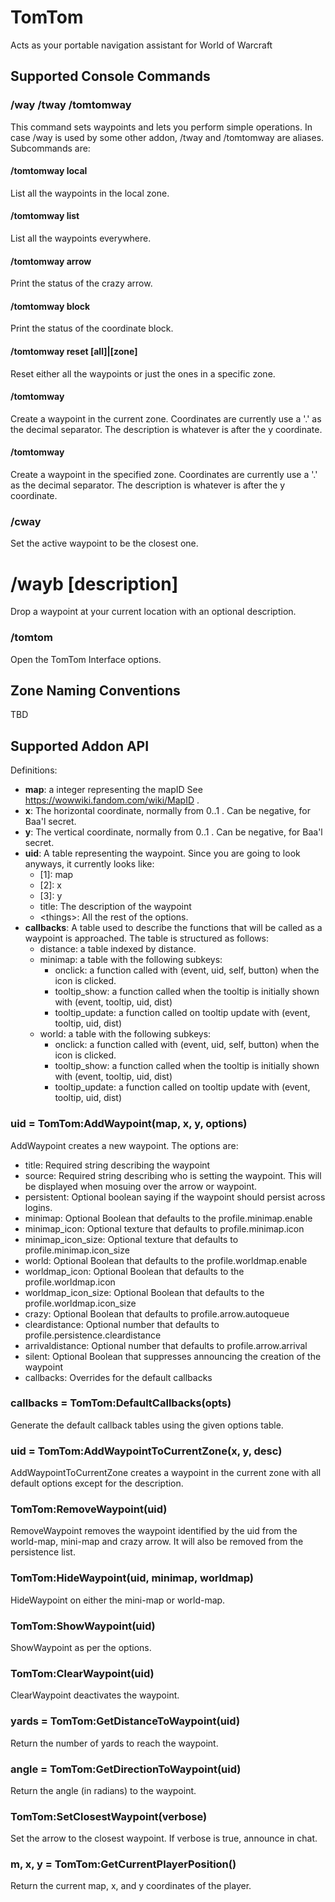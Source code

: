 # TomTom
Acts as your portable navigation assistant for World of Warcraft

## Supported Console Commands

### /way /tway /tomtomway

This command sets waypoints and lets you perform simple operations.
In case /way is used by some other addon, /tway and /tomtomway are aliases.
Subcommands are:

#### /tomtomway local
List all the waypoints in the local zone.

#### /tomtomway list
List all the waypoints everywhere.

#### /tomtomway arrow
Print the status of the crazy arrow.

#### /tomtomway block
Print the status of the coordinate block.

#### /tomtomway reset \[all]|\[zone]
Reset either all the waypoints or just the ones in a specific zone.

#### /tomtomway  <x-coords> <y-coords> <description>
Create a waypoint in the current zone.
Coordinates are currently use a '.' as the decimal separator.
The description is whatever is after the y coordinate.

#### /tomtomway <zone> <x-coords> <y-coords> <description>
Create a waypoint in the specified zone.
Coordinates are currently use a '.' as the decimal separator.
The description is whatever is after the y coordinate.

### /cway
Set the active waypoint to be the closest one.

# /wayb [description]
Drop a waypoint at your current location with an optional description.

### /tomtom
Open the TomTom Interface options.

## Zone Naming Conventions

TBD


## Supported Addon API

Definitions:

* **map**: a integer representing the mapID
  See https://wowwiki.fandom.com/wiki/MapID .
* **x**: The horizontal coordinate, normally from 0..1 .
  Can be negative, for Baa'l secret.
* **y**: The vertical coordinate, normally from 0..1 .
  Can be negative, for Baa'l secret.
* **uid**: A table representing the waypoint.
  Since you are going to look anyways, it currently looks like:
  * \[1]: map
  * \[2]: x
  * \[3]: y
  * title: The description of the waypoint
  * \<things>: All the rest of the options.
* **callbacks**: A table used to describe the functions that will be called 
as a waypoint is approached. The table is structured as follows:
  * distance: a table indexed by distance.
  * minimap: a table with the following subkeys:
    * onclick: a function called with (event, uid, self, button) when the icon is clicked.
    * tooltip_show: a function called when the tooltip is initially shown with (event, tooltip, uid, dist)
    * tooltip_update: a function called on tooltip update with (event, tooltip, uid, dist) 
  * world: a table with the following subkeys:
    * onclick: a function called with (event, uid, self, button) when the icon is clicked.
    * tooltip_show: a function called when the tooltip is initially shown with (event, tooltip, uid, dist)
    * tooltip_update: a function called on tooltip update with (event, tooltip, uid, dist) 
   
### uid = TomTom:AddWaypoint(map, x, y, options)
AddWaypoint creates a new waypoint. The options are:
* title: Required string describing the waypoint
* source: Required string describing who is setting the waypoint.
          This will be displayed when mosuing over the arrow or waypoint.
* persistent: Optional boolean saying if the waypoint should persist across logins.
* minimap: Optional Boolean that defaults to the profile.minimap.enable
* minimap_icon: Optional texture that defaults to profile.minimap.icon
* minimap_icon_size: Optional texture that defaults to profile.minimap.icon_size
* world: Optional Boolean that defaults to the profile.worldmap.enable
* worldmap_icon: Optional Boolean that defaults to the profile.worldmap.icon
* worldmap_icon_size: Optional Boolean that defaults to the profile.worldmap.icon_size
* crazy: Optional Boolean that defaults to profile.arrow.autoqueue 
* cleardistance: Optional number that defaults to profile.persistence.cleardistance
* arrivaldistance: Optional number that defaults to profile.arrow.arrival
* silent: Optional Boolean that suppresses announcing the creation of the waypoint
* callbacks: Overrides for the default callbacks


### callbacks = TomTom:DefaultCallbacks(opts)
Generate the default callback tables using the given options table.

### uid = TomTom:AddWaypointToCurrentZone(x, y, desc)
AddWaypointToCurrentZone creates a waypoint in the current zone with all default options except for the description.

### TomTom:RemoveWaypoint(uid)
RemoveWaypoint removes the waypoint identified by the uid from the world-map, mini-map and crazy arrow.
It will also be removed from the persistence list.

### TomTom:HideWaypoint(uid, minimap, worldmap)
HideWaypoint on either the mini-map or world-map.

### TomTom:ShowWaypoint(uid)
ShowWaypoint as per the options.

### TomTom:ClearWaypoint(uid)
ClearWaypoint deactivates the waypoint.

### yards = TomTom:GetDistanceToWaypoint(uid)
Return the number of yards to reach the waypoint.

### angle = TomTom:GetDirectionToWaypoint(uid)
Return the angle (in radians) to the waypoint.

### TomTom:SetClosestWaypoint(verbose)
Set the arrow to the closest waypoint.
If verbose is true, announce in chat.

### m, x, y = TomTom:GetCurrentPlayerPosition()
Return the current map, x, and y coordinates of the player.

